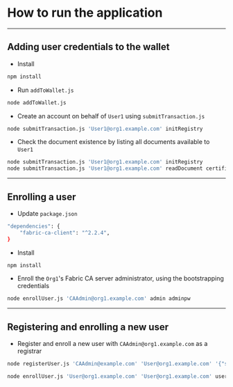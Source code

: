 # How to run the application

***

## Adding user credentials to the wallet

- Install

```bash
npm install
```

- Run `addToWallet.js`

```bash
node addToWallet.js
```

- Create an account on behalf of `User1` using `submitTransaction.js`

```bash
node submitTransaction.js 'User1@org1.example.com' initRegistry
```

- Check the document existence by listing all documents available to `User1`

```bash
node submitTransaction.js 'User1@org1.example.com' initRegistry
node submitTransaction.js 'User1@org1.example.com' readDocument certificate doc-1
```

***

## Enrolling a user

- Update `package.json` 

```bash
"dependencies": {
    "fabric-ca-client": "^2.2.4",
}
```

- Install

```bash
npm install
```

- Enroll the `Org1`'s Fabric CA server administrator, using the bootstrapping credentials

```bash
node enrollUser.js 'CAAdmin@org1.example.com' admin adminpw
```

***

## Registering and enrolling a new user

- Register and enroll a new user with `CAAdmin@org1.example.com` as a registrar

```bash
node registerUser.js 'CAAdmin@example.com' 'User@org1.example.com' '{"secret": "userpw"}'

node enrollUser.js 'User@org1.example.com' 'User@org1.example.com' userpw
```